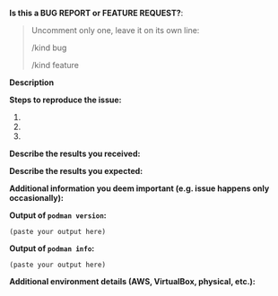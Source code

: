 <!--
---------------------------------------------------
BUG REPORT INFORMATION
---------------------------------------------------
Use the commands below to provide key information from your environment:
You do NOT have to include this information if this is a FEATURE REQUEST
-->

**Is this a BUG REPORT or FEATURE REQUEST?**:

> Uncomment only one, leave it on its own line:
>
> /kind bug
>
> /kind feature

**Description**

<!--
Briefly describe the problem you are having in a few paragraphs.
-->

**Steps to reproduce the issue:**

1.

2.

3.

**Describe the results you received:**


**Describe the results you expected:**


**Additional information you deem important (e.g. issue happens only occasionally):**

**Output of `podman version`:**

```
(paste your output here)
```

**Output of `podman info`:**

```
(paste your output here)
```

**Additional environment details (AWS, VirtualBox, physical, etc.):**
